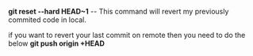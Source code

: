 **git reset --hard HEAD~1** -- This command will revert my previously commited code in local.

if you want to revert your last commit on remote then you need to do the below
**git push origin +HEAD**
